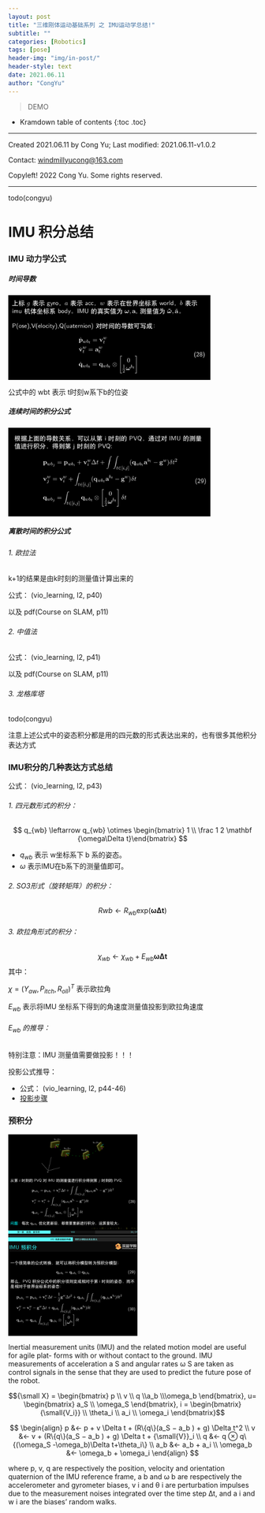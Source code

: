 ```yaml
---
layout: post
title: "三维刚体运动基础系列 之 IMU运动学总结!"
subtitle: ""
categories: [Robotics]
tags: [pose]
header-img: "img/in-post/"
header-style: text
date: 2021.06.11
author: "CongYu"
---
```



>  DEMO

* Kramdown table of contents
{:toc .toc}

----

Created 2021.06.11 by Cong Yu; Last modified: 2021.06.11-v1.0.2

Contact: [windmillyucong@163.com](mailto:windmillyucong@163.com)

Copyleft! 2022 Cong Yu. Some rights reserved.

----
todo(congyu)


# IMU 积分总结


### IMU 动力学公式

##### 时间导数

<img src="https://raw.githubusercontent.com/YuYuCong/YuYuCong.github.io/develop/img/in-post/post-geometry/post-robotics-motion-model.png" alt="img" style="zoom:40%;" align='center' text ="test_img_github.png"/>


公式中的 wbt 表示 t时刻w系下b的位姿


##### 连续时间的积分公式

<img src="https://raw.githubusercontent.com/YuYuCong/YuYuCong.github.io/develop/img/in-post/post-geometry/post-robotics-imu-inter-cont-time.png" alt="img" style="zoom:40%;" align='center' text ="test_img_github.png"/>

##### 离散时间的积分公式

###### 1. 欧拉法

k+1的结果是由k时刻的测量值计算出来的

公式： (vio_learning, l2, p40)

以及 pdf(Course on SLAM, p11)

###### 2. 中值法

公式： (vio_learning, l2, p41)

以及 pdf(Course on SLAM, p11)

###### 3. 龙格库塔

todo(congyu)


注意上述公式中的姿态积分都是用的四元数的形式表达出来的，也有很多其他积分表达方式

### IMU积分的几种表达方式总结

公式： (vio_learning, l2, p43)

###### 1. 四元数形式的积分：

$$ q_{wb} \leftarrow q_{wb} \otimes \begin{bmatrix} 1 \\ \frac 1 2 \mathbf
{\omega\Delta t}\end{bmatrix} $$

- $q_{wb}$ 表示 w坐标系下 b 系的姿态。
- $\omega$ 表示IMU在b系下的测量值即可。

###### 2. SO3形式（旋转矩阵）的积分：

$$ R{wb} \leftarrow R_{wb} \text{exp}(\mathbf {\omega\Delta t})
$$

###### 3. 欧拉角形式的积分：

$$ \chi_{wb} \leftarrow \chi_{wb} + E_{wb} \mathbf {\omega\Delta t} $$ 其中：

$\chi = (Y_{aw}, P_{itch}, R_{oll})^T$ 表示欧拉角

$E_{wb}$ 表示将IMU 坐标系下得到的角速度测量值投影到欧拉角速度

###### $E_{wb}$ 的推导：

特别注意：IMU 测量值需要做投影！！！

投影公式推导：
- 公式： (vio_learning, l2, p44-46)
- [投影步骤](YuYuCong.github.io/_posts/Robotics/Geometry/2021-06-02-EulerAngles.md#投影步骤)

### 预积分

<img src="https://raw.githubusercontent.com/YuYuCong/YuYuCong.github.io/develop/img/in-post/post-geometry/post-robotics-imu-pre-integral.png" alt="img" style="zoom:40%;" align='center' text ="test_img_github.png"/>


Inertial measurement units (IMU) and the related motion model are useful for agile plat-
forms with or without contact to the ground. IMU measurements of acceleration a S and
angular rates ω S are taken as control signals in the sense that they are used to predict the
future pose of the robot.

$${\small X} = \begin{bmatrix} p \\ v \\ q \\a_b \\\omega_b \end{bmatrix}, u= \begin{bmatrix} a_S \\ \omega_S \end{bmatrix}, i = \begin{bmatrix} {\small{V_i}} \\ \theta_i \\ a_i \\ \omega_i  \end{bmatrix}$$

$$
\begin{align}
p &← p + v \Delta t + (R\{q\}(a_S − a_b ) + g) \Delta t^2  \\
v &← v + (R\{q\}(a_S − a_b ) + g) \Delta t + {\small{V}}_i \\
q &← q ⊗ q\{(\omega_S -\omega_b)\Delta t+\theta_i\} \\
a_b &←  a_b + a_i \\
\omega_b &←  \omega_b + \omega_i
\end{align}
$$

where p, v, q are respectively the position, velocity and orientation quaternion of the IMU
reference frame, a b and ω b are respectively the accelerometer and gyrometer biases, v i and
θ i are perturbation impulses due to the measurement noises integrated over the time step
∆t, and a i and w i are the biases’ random walks.


